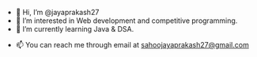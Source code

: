 - 👋 Hi, I’m @jayaprakash27
- 👀 I’m interested in Web development and competitive programming.
- 🌱 I’m currently learning Java & DSA. 
<!-- - 💞️ I’m looking to collaborate on ... -->
- 📫 You can reach me through email at sahoojayaprakash27@gmail.com

<!---
jayaprakash27/jayaprakash27 is a ✨ special ✨ repository because its `README.md` (this file) appears on your GitHub profile.
You can click the Preview link to take a look at your changes.
--->
